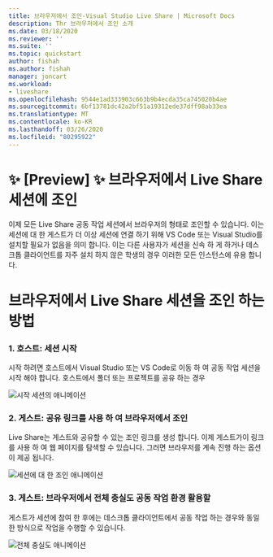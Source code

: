```yaml
---
title: 브라우저에서 조인-Visual Studio Live Share | Microsoft Docs
description: Thr 브라우저에서 조인 소개
ms.date: 03/18/2020
ms.reviewer: ''
ms.suite: ''
ms.topic: quickstart
author: fishah
ms.author: fishah
manager: joncart
ms.workload:
- liveshare
ms.openlocfilehash: 9544e1ad333903c663b9b4ecda35ca745020b4ae
ms.sourcegitcommit: 6bf13781dc42a2bf51a19312ede37dff98ab33ea
ms.translationtype: MT
ms.contentlocale: ko-KR
ms.lasthandoff: 03/26/2020
ms.locfileid: "80295922"
---
```

<!--
Copyright &copy; Microsoft Corporation
All rights reserved.
Creative Commons Attribution 4.0 License (International): https://creativecommons.org/licenses/by/4.0/legalcode
-->

# <a name="preview-joining-a-live-share-session-from-the-browser"></a>✨ [Preview] ✨ 브라우저에서 Live Share 세션에 조인

이제 모든 Live Share 공동 작업 세션에서 브라우저의 형태로 조인할 수 있습니다. 이는 세션에 대 한 게스트가 더 이상 세션에 연결 하기 위해 VS Code 또는 Visual Studio를 설치할 필요가 없음을 의미 합니다. 이는 다른 사용자가 세션을 신속 하 게 하거나 데스크톱 클라이언트를 자주 설치 하지 않은 학생의 경우 이러한 모든 인스턴스에 유용 합니다.


# <a name="how-to-join-a-live-share-session-from-the-browser"></a>브라우저에서 Live Share 세션을 조인 하는 방법 

### <a name="1-host-starts-session"></a>1. 호스트: 세션 시작 
시작 하려면 호스트에서 Visual Studio 또는 VS Code로 이동 하 여 공동 작업 세션을 시작 해야 합니다. 호스트에서 폴더 또는 프로젝트를 공유 하는 경우

![시작 세션의 애니메이션](https://user-images.githubusercontent.com/51928518/76938928-b814e300-68b4-11ea-923e-cefabd4688c6.gif)

### <a name="2-guest-uses-shared-link-to-join-from-browser"></a>2. 게스트: 공유 링크를 사용 하 여 브라우저에서 조인 
Live Share는 게스트와 공유할 수 있는 조인 링크를 생성 합니다. 이제 게스트가이 링크를 사용 하 여 웹 페이지를 탐색할 수 있습니다. 그러면 브라우저를 계속 진행 하는 옵션이 제공 됩니다.

![세션에 대 한 조인 애니메이션](https://user-images.githubusercontent.com/51928518/76941137-b8af7880-68b8-11ea-8228-41fdf4afd3ef.gif)

### <a name="3-guest-enjoys-full-fidelity-collaboration-experience-from-browser"></a>3. 게스트: 브라우저에서 전체 충실도 공동 작업 환경 활용할 
게스트가 세션에 참여 한 후에는 데스크톱 클라이언트에서 공동 작업 하는 경우와 동일한 방식으로 작업을 수행할 수 있습니다.

![전체 충실도 애니메이션](https://user-images.githubusercontent.com/51928518/76942009-40e24d80-68ba-11ea-885c-6eb1069ed550.gif)

<!---
# Frequently asked questions 

##### 1. Is there an environment running in the background, that is hosting my session in the browser?
When you join a Live Share session from the browser, there is no new environment spun up. It is a serverless service. 
##### 2. Do I have to pay for the service of joining from the browser?
Joining from the browser is free, much like all of Live Share.

##### 3. How is this different from Visual Studio Online?
When you join from the browser, you only access the VS Code client from the browser during the session. Once the session ends, all the files and folders along with editor capabilities will close. To use an editor in the browser, backed with your own environment to edit your own files, you must use [Visual Studio Online.](aka.ms/vso)

##### 4. Does this work for all browsers?
Yes. This works on all browsers. 
##### 5. Is there a VS client that I can use in the browser?
We do not have this available yet. 

# Feedback and issues 
This is a preview feature, and we hope to get user feedback to improve the experience. Please fill out any feedback or issues you see on our GitHub repo [here.](https://github.com/MicrosoftDocs/live-share/issues/new?template=bug_report.md)

--->

